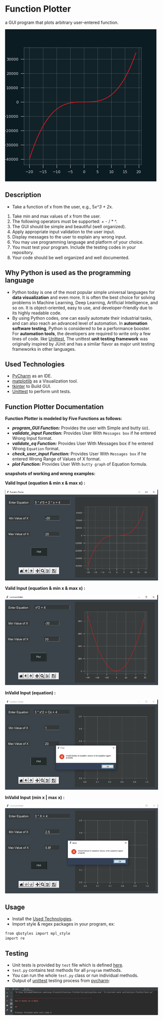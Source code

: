 # Function Plotter
a GUI program that plots arbitrary user-entered function.

![picture alt](https://github.com/Snossy123/Function-Plotter/blob/main/test/function%20plot%20ex.png "TopologyManager UML")

## Description
- Take a function of x from the user, e.g., 5*x^3 + 2*x.
1. Take min and max values of x from the user.
2. The following operators must be supported: + - / * ^.
3. The GUI should be simple and beautiful (well organized).
4. Apply appropriate input validation to the user input.
5. Display messages to the user to explain any wrong input.
6. You may use programming language and platform of your choice.
7. You must test your program. Include the testing codes in your repository.
8. Your code should be well organized and well documented.

## Why Python is used as the programming language
- Python today is one of the most popular simple universal languages for **data visualization** and even more. It is often the best choice for solving problems in Machine Learning, Deep Learning, Artificial Intelligence, and so on. It is object-oriented, easy to use, and developer-friendly due to its highly readable code.
- By using Python codes, one can easily automate their industrial tasks, and can also reach an advanced level of automation. In **automation software testing**, Python is considered to be a performance booster. For **automation tools**, the developers are required to write only a few lines of code. like [Unittest](https://docs.python.org/3/library/unittest.html), The unittest **unit testing framework** was originally inspired by JUnit and has a similar flavor as major unit testing frameworks in other languages.

## Used Technologies
- [PyCharm](https://www.jetbrains.com/lp/pycharm-anaconda/) as an IDE.
- [matplotlib](https://matplotlib.org/) as a Visualization tool.
- [tkinter](https://docs.python.org/3/library/tkinter.html) to Build GUI.
- [Unittest](https://docs.python.org/3/library/unittest.html) to perform unit tests. 

## Function Plotter Documentation
**Function Plotter is modeled by Five Functions as follows:**

- ***program_GUI Function:*** Provides the user with Simple and butty `GUI`.
- ***validate_input Function:*** Provides User With `Messages box` if he entered Wrong Input format.
- ***validate_eq Function:*** Provides User With Messages box if he entered Wrong `Equation` format.
- ***check_user_input Function:*** Provides User With `Messages box` if he entered Wrong Range of Values of X format.
- ***plot Function:*** Provides User With `butty graph` of Equation formula.


**snapshots of working
and wrong examples:**

**Valid Input (equation & min x & max x) :**

![picture alt](https://github.com/Snossy123/Function-Plotter/blob/main/test/test1%20valid%20Input.jpg "TopologyManager UML")

**Valid Input (equation & min x & max x) :**

![picture alt](https://github.com/Snossy123/Function-Plotter/blob/main/test/test2%20valid%20Input.jpg "DataBase UML")

**InValid Input (equation) :**

![picture alt](https://github.com/Snossy123/Function-Plotter/blob/main/test/test1%20Invalid%20Input.jpg "TopologyManager UML")

**InValid Input (min x | max x) :**

![picture alt](https://github.com/Snossy123/Function-Plotter/blob/main/test/test2%20Invalid%20Input.jpg "DataBase UML")


## Usage
- Install the [Used Technologies](#Used-Technologies).
- Import style & regex packages in your program, ex:
```
from qbstyles import mpl_style
import re
```

## Testing
- Unit tests is provided by `test` file which is defined [here](https://github.com/Eslam-Walid/TopologyAPI/blob/master/src/test/java/TestTopologyAPI/TestTopologyAPI.java).
- `test.py` contains test methods for all `program` methods.
- You can run the whole `test.py` class or run individual methods.
- Output of [unittest](https://docs.python.org/3/library/unittest.html) testing process from [pycharm](https://www.jetbrains.com/lp/pycharm-anaconda/):

![picture alt](https://github.com/Snossy123/Function-Plotter/blob/main/test/autotest.jpg "Testing Output")
